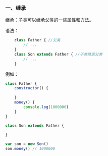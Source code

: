 ### 一、继承
继承：子类可以继承父类的一些属性和方法。

语法：
```javascript
    class Father { //父类
        // ...
    }
    class Son extends Father { //子类继承父类
        // ...
    }
```

例如：
```javascript
class Father {
    constructor() {
        
    }
    money() {
        console.log(1000000)
    }
}

class Son extends Father {
    
}

var son = new Son()
son.money() // 1000000
```